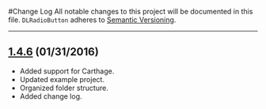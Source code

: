 #Change Log
All notable changes to this project will be documented in this file.
`DLRadioButton` adheres to [Semantic Versioning](http://semver.org/).

---

## [1.4.6](https://github.com/DavydLiu/DLRadioButton/releases/tag/1.4.6) (01/31/2016)
* Added support for Carthage.
* Updated example project.
* Organized folder structure.
* Added change log.